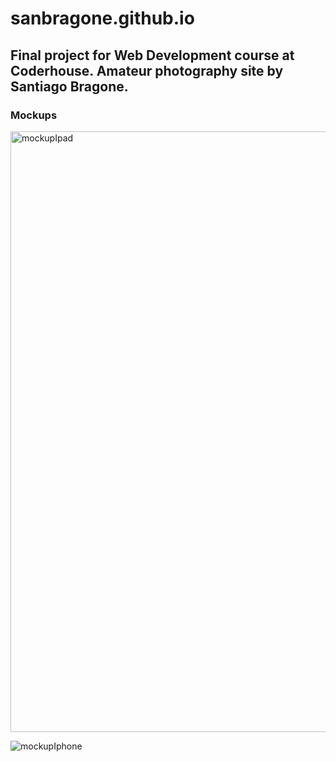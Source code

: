 # sanbragone.github.io
<h2>Final project for Web Development course at Coderhouse. Amateur photography site by Santiago Bragone.</h2>

<h3>Mockups</h3>

<img width="961" alt="mockupIpad" src="https://user-images.githubusercontent.com/33030778/171070666-8b394e9e-f209-4377-ae44-debeecc6b8cb.png">

![mockupIphone](https://user-images.githubusercontent.com/33030778/171070838-37e65ae6-400c-40fb-9d5f-49991876ebd1.png)

